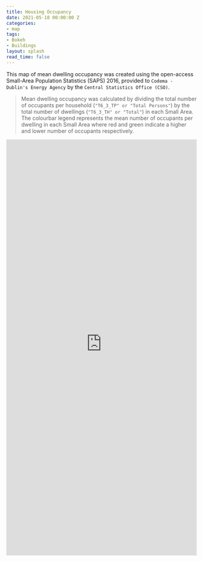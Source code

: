 ```yaml
---
title: Housing Occupancy
date: 2021-05-18 00:00:00 Z
categories:
- map
tags:
- Bokeh
- Buildings
layout: splash
read_time: false
---
```


This map of mean dwelling occupancy was created using the open-access Small-Area Population Statistics (SAPS) 2016, provided to `Codema - Dublin's Energy Agency` by the `Central Statistics Office (CSO)`. 

> Mean dwelling occupancy was calculated by dividing the total number of occupants per household (`"T6_3_TP" or "Total Persons"`) by the total number of dwellings (`"T6_3_TH" or "Total"`) in each Small Area. The colourbar legend represents the mean number of occupants per dwelling in each Small Area where red and green indicate a higher and lower number of occupants respectively. 

<div class="holds-the-iframe">
    <iframe width="100%" height="1100px" src="https://codema-dev.s3.eu-west-1.amazonaws.com/views/2021_05_18_housing_occupancy_map.html" frameborder="0" allowfullscreen></iframe>
</div>